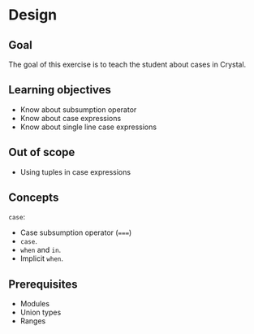 # Design

## Goal

The goal of this exercise is to teach the student about cases in Crystal.

## Learning objectives

- Know about subsumption operator
- Know about case expressions
- Know about single line case expressions

## Out of scope

- Using tuples in case expressions

## Concepts

`case`:

- Case subsumption operator (`===`)
- `case`.
- `when` and `in`.
- Implicit `when`.

## Prerequisites

- Modules
- Union types
- Ranges
